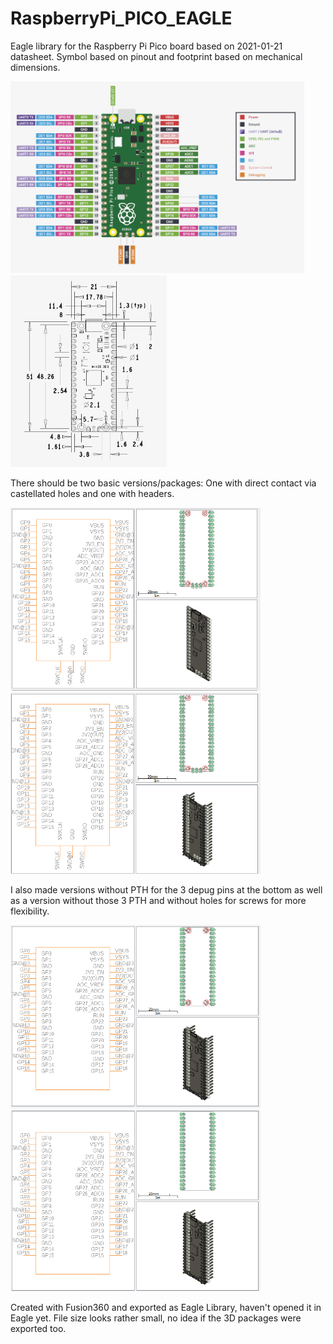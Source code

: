 # RaspberryPi_PICO_EAGLE

Eagle library for the Raspberry Pi Pico board based on 2021-01-21 datasheet. 
Symbol based on pinout and footprint based on mechanical dimensions.

<img src="https://github.com/ipaid2win/RaspberryPi_PICO_EAGLE/blob/main/Images/Pico_Pinout.png" width="470">  <img src="https://github.com/ipaid2win/RaspberryPi_PICO_EAGLE/blob/main/Images/Pico_Dimensions.png" width="250"> 


There should be two basic versions/packages: One with direct contact via castellated holes and one with headers.

<img src="https://github.com/ipaid2win/RaspberryPi_PICO_EAGLE/blob/main/Images/Pico_LIB.png" width="400">  <img src="https://github.com/ipaid2win/RaspberryPi_PICO_EAGLE/blob/main/Images/Pico_LIB_Header.png" width="400"> 

I also made versions without PTH for the 3 depug pins at the bottom as well as a version without those 3 PTH and without holes for screws for more flexibility.

<img src="https://github.com/ipaid2win/RaspberryPi_PICO_EAGLE/blob/main/Images/Pico_LIB_Header_no_debug.png" width="400">  <img src="https://github.com/ipaid2win/RaspberryPi_PICO_EAGLE/blob/main/Images/Pico_LIB_Header_no_debug%2Bholes.png" width="400"> 



Created with Fusion360 and exported as Eagle Library, haven't opened it in Eagle yet. File size looks rather small, no idea if the 3D packages were exported too.
